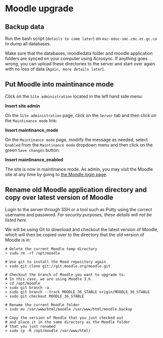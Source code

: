 # Moodle upgrade

## Backup data

Run the bash script (`details to come later`) on `msc-educ-smc.cmc.ec.gc.ca` to dump all databases.

Make sure that the databases, moodledata folder and moodle application folders are synced on your computer using Acrosync. If anything goes wrong, you can upload these directories to the server and start over again with no loss of data (`Again, more details later`).

## Put Moodle into maintinance mode

Click on the `Site administration` located in the left hand side menu:

**Insert site admin**

On the `Site administration` page, click on the `Server` tab and then click on the `Maintinance mode` link:

**Insert maintinance_mode**

On the `Maintinance mode` page, modiify the message as needed, select `Enabled` from the `Maintinance mode` dropdown menu and then click on the green `Save changes` button:

**Insert maintinance_enabled**

The site is now in maintinance mode. As admin, you may visit the Moodle site at any time by going to [the Moodle login page](http://msc-educ-smc.cmc.ec.gc.ca/moodle/login/index.php).

## Rename old Moodle application directory and copy over latest version of Moodle

Login to the server through SSH or a tool such as Putty using the correct username and password. _For security purposes, these details will not be listed here_.

We will be using Git to download and checkout the latest version of Moodle, which will then be copied over to the directory that the old version of Moodle is in:

```
# Delete the current Moodle temp directory
> sudo rm -rf /opt/moodle

# Use git to install the Mood repository again
> sudo git clone git://git.moodle.org/moodle.git

# Checkout the branch of Moodle you want to upgrade to.
# In this case, we are using Moodle 3.6
> cd /opt/moodle
> sudo git branch -a
> sudo git branch --track MOODLE_36_STABLE origin/MOODLE_36_STABLE
> sudo git checkout MOODLE_36_STABLE

# Rename the current Moodle folder
> sudo mv /var/www/html/moodle /var/www/html/moodle.backup

# Copy the version of Moodle that you just checked out
# and place it in the same directory as the Moodle folder
# that you just renamed
> sudo cp -R /opt/moodle /var/www/html/
